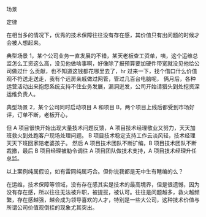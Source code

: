 场景

定律


在相当多的情况下，优秀的技术保障往往没有存在感，其价值只有出问题的时候才会被人想起来。

典型场景 1，某个公司业务一直发展的不错，某天老板查工资单，咦，这个运维总监怎么工资这么高，没见他做啥事啊，好像除了报预算要加硬件带宽就没见他给公司做过什 么贡献，也不知道这钱都花哪里去了，hr 过来一下，找个借口什么价值观不符送走送走，我有个远房亲戚做过网管，管过几百台电脑呢， 俩月后，各种运营活动出来抱怨系统支持不住业务发展，漏洞迸发，公司开始请猎头到处挖资深运维负责人。


典型场景 2，某个公司同时启动项目 A 和项目 B，两个项目上线后都受到市场好评，订单不断，老板开心，

但 A 项目很快开始出现大量技术问题反馈，A 项目技术经理敬业又努力，天天加班救火到处跑客户现场处理问题。
B 项目技术稳定支持工作云淡风轻，技术经理天天下班回家陪老婆孩子。
然后 A 项目技术团队不断扩编，B 项目技术团队不断裁撤，最后 B 项目经理被勒令调往 A 项目团队做技术支持，A 项目技术经理升任总监。

以上案例纯属假设，如有雷同纯属巧合。但你说我都是无中生有瞎编的么？

在运维，技术保障等领域，没有存在感其实是技术的最高境界，但是很遗憾，因为没有存在感，所以往往无法被升职，被提拔，被认可。往往是问题越多，救火越频繁，存在感越强，越会成为领导喜欢的人才，特别是一些大公司，这种技术价值与所谓公司价值观倒挂的现象尤其突出。


